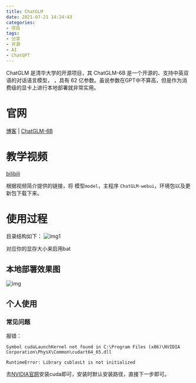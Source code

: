 ```yaml
---
title: ChatGLM
date: 2021-07-21 14:24:43
categories:
- 项目
tags:
- 分享
- 开源
- AI
- ChatGPT
---
```

ChatGLM 是清华大学的开源项目，其 ChatGLM-6B 是一个开源的、支持中英双语的对话语言模型，
，具有 62 亿参数。虽说参数在GPT中不算高，但是作为消费级的显卡上进行本地部署就非常实用。
<!-- more -->
# 官网
[博客](https://chatglm.cn/blog) | [ChatGLM-6B](https://github.com/THUDM/ChatGLM-6B)  

# 教学视频
[bilibili](https://www.bilibili.com/video/BV1E24y1u7Go)

根据视频简介提供的链接，将 模型`model`，主程序 `ChatGLM-webui`，环境包以及更新包下载下来。

# 使用过程
目录结构如下：
![img1]()

对应你的显存大小来启用bat
## 本地部署效果图
![img]()

## 个人使用
### 常见问题
报错：
```
Symbol cudaLaunchKernel not found in C:\Program Files (x86)\NVIDIA Corporation\PhysX\Common\cudart64_65.dll

RuntimeError: Library cublasLt is not initialized
```
去[NVIDIA官网](https://developer.nvidia.com/cuda-downloads)安装cuda即可，安装时默认安装路径，直接下一步即可。